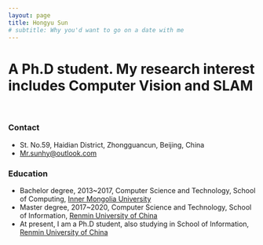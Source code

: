 ```yaml
---
layout: page
title: Hongyu Sun
# subtitle: Why you'd want to go on a date with me
---
```


# A Ph.D student. My research interest includes Computer Vision and SLAM
<br/>

### Contact
- St. No.59, Haidian District, Zhongguancun, Beijing, China
- [Mr.sunhy@outlook.com](mailto:Mr.sunhy@outlook.com)

### Education
- Bachelor degree, 2013~2017, Computer Science and Technology, School of Computing, [Inner Mongolia University](https://www.imu.edu.cn/)
- Master degree, 2017~2020, Computer Science and Technology, School of Information, [Renmin University of China](https://www.ruc.edu.cn/)
- At present, I am a Ph.D student, also studying in School of Information, [Renmin University of China](https://www.ruc.edu.cn/)